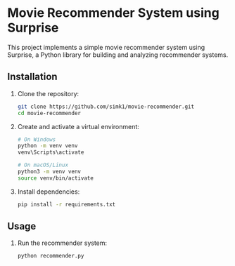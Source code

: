 # Movie Recommender System using Surprise

This project implements a simple movie recommender system using Surprise, a Python library for building and analyzing recommender systems.

## Installation

1. Clone the repository:
   ```bash
   git clone https://github.com/simk1/movie-recommender.git
   cd movie-recommender
   
2. Create and activate a virtual environment:
    ```bash
    # On Windows
    python -m venv venv
    venv\Scripts\activate
    
    # On macOS/Linux
    python3 -m venv venv
    source venv/bin/activate
   
3. Install dependencies:
   ```bash
   pip install -r requirements.txt

## Usage

1. Run the recommender system:
   ```bash
   python recommender.py
